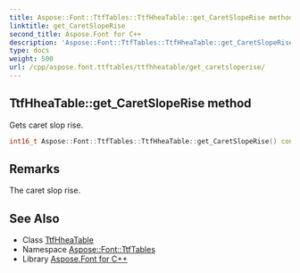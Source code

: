 ```yaml
---
title: Aspose::Font::TtfTables::TtfHheaTable::get_CaretSlopeRise method
linktitle: get_CaretSlopeRise
second_title: Aspose.Font for C++
description: 'Aspose::Font::TtfTables::TtfHheaTable::get_CaretSlopeRise method. Gets caret slop rise in C++.'
type: docs
weight: 500
url: /cpp/aspose.font.ttftables/ttfhheatable/get_caretsloperise/
---
```

## TtfHheaTable::get_CaretSlopeRise method


Gets caret slop rise.

```cpp
int16_t Aspose::Font::TtfTables::TtfHheaTable::get_CaretSlopeRise() const
```

## Remarks


The caret slop rise.
## See Also

* Class [TtfHheaTable](../)
* Namespace [Aspose::Font::TtfTables](../../)
* Library [Aspose.Font for C++](../../../)
